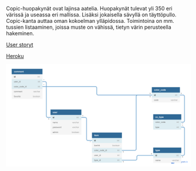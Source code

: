 Copic-huopakynät ovat lajinsa aatelia. Huopakynät tulevat yli 350 eri 
värissä ja useassa eri mallissa. Lisäksi jokaisella sävyllä on täyttöpullo.
Copic-kanta auttaa oman kokoelman ylläpidossa. Toimintoina on mm. tussien
listaaminen, joissa muste on vähissä, tietyn värin perusteella hakeminen.


[User storyt](https://github.com/ikylios/copic-kanta/blob/master/documentation/userstories.md)


[Heroku](https://dashboard.heroku.com/apps/copic-kanta)


![tietokantakaavio](https://github.com/ikylios/copic-kanta/blob/master/documentation/tietokantakaavio1.png)

